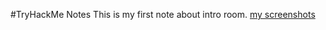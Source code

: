 #TryHackMe Notes
This is my first note about intro room.
[my screenshots](images/screenshot(2).png)
